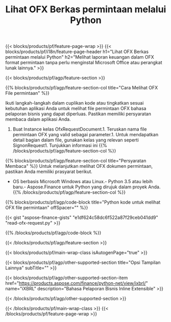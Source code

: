 ﻿---
title: Lihat OFX Berkas permintaan melalui Python
description: Kode contoh untuk OFX melihat file permintaan. Gunakan API kode contoh untuk melihat berkas permintaan OFX kumpulan dalam aplikasi berbasis Python. 
url: /id/python-net/view/ofx-request/
family: finance
platformtag: python
feature: view
informat: OFX request
outformat: 
otherformats: 
---
{{< blocks/products/pf/feature-page-wrap >}}
{{< blocks/products/pf/i18n/feature-page-header h1="Lihat OFX Berkas permintaan melalui Python" h2="Melihat laporan keuangan dalam OFX format permintaan tanpa perlu menginstal Microsoft Office atau perangkat lunak lainnya." >}}

{{< blocks/products/pf/agp/feature-section >}}

{{% blocks/products/pf/agp/feature-section-col title="Cara Melihat OFX File permintaan" %}}

Ikuti langkah-langkah dalam cuplikan kode atau tingkatkan sesuai kebutuhan aplikasi Anda untuk melihat file permintaan OFX bahasa pelaporan bisnis yang dapat diperluas. Pastikan memiliki persyaratan membaca dalam aplikasi Anda.

1. Buat Instance kelas OfxRequestDocument.1. Teruskan nama file permintaan OFX yang valid sebagai parameter.1. Untuk mendapatkan detail bagian dalam file, gunakan kelas yang relevan seperti SignonRequest1. Tunjukkan informasi ini
{{% /blocks/products/pf/agp/feature-section-col %}}

{{% blocks/products/pf/agp/feature-section-col title="Persyaratan Membaca" %}}
Untuk melanjutkan melihat OFX dokumen permintaan, pastikan Anda memiliki prasyarat berikut. 
- OS berbasis Microsoft Windows atau Linux.- Python 3.5 atau lebih baru.- Aspose.Finance untuk Python yang dirujuk dalam proyek Anda.{{% /blocks/products/pf/agp/feature-section-col %}}

{{% blocks/products/pf/agp/code-block title="Python kode untuk melihat OFX file permintaan" offSpacer="" %}}

{{< gist "aspose-finance-gists" "e1df624c58dc6f522a87f29ceb041dd9" "read-ofx-request.py" >}}

{{% /blocks/products/pf/agp/code-block %}}

{{< /blocks/products/pf/agp/feature-section >}}

{{< blocks/products/pf/main-wrap-class isAutogenPage="true" >}}

{{< blocks/products/pf/agp/other-supported-section title="Opsi Tampilan Lainnya" subTitle="" >}}

{{< blocks/products/pf/agp/other-supported-section-item href="https://products.aspose.com/finance/python-net/view/ixbrl/" name="iXBRL" description="Bahasa Pelaporan Bisnis Inline Extensible" >}}

{{< /blocks/products/pf/agp/other-supported-section >}}

{{< /blocks/products/pf/main-wrap-class >}}
{{< /blocks/products/pf/feature-page-wrap >}}